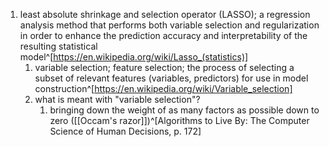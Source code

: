 1. least absolute shrinkage and selection operator (LASSO); a regression analysis method that performs both variable selection and regularization in order to enhance the prediction accuracy and interpretability of the resulting statistical model^[https://en.wikipedia.org/wiki/Lasso_(statistics)]
	1. variable selection; feature selection; the process of selecting a subset of relevant features (variables, predictors) for use in model construction^[https://en.wikipedia.org/wiki/Variable_selection]
	2. what is meant with "variable selection"?
		1. bringing down the weight of as many factors as possible down to zero ([[Occam's razor]])^[Algorithms to Live By: The Computer Science of Human Decisions, p. 172]